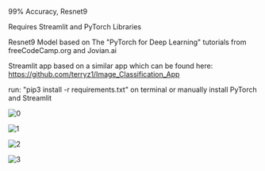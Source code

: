 99% Accuracy, Resnet9

Requires Streamlit and PyTorch Libraries

Resnet9 Model based on The "PyTorch for Deep Learning" tutorials from freeCodeCamp.org and Jovian.ai

Streamlit app based on a similar app which can be found here: https://github.com/terryz1/Image_Classification_App

run: "pip3 install -r requirements.txt" on terminal or manually install PyTorch and Streamlit

![0](https://user-images.githubusercontent.com/52780573/99145231-00c6ab00-2693-11eb-8396-554ae84153ff.PNG)

![1](https://user-images.githubusercontent.com/52780573/99145235-08864f80-2693-11eb-885c-dba960b6329c.PNG)

![2](https://user-images.githubusercontent.com/52780573/99145242-12a84e00-2693-11eb-9099-a837d8bd967b.PNG)

![3](https://user-images.githubusercontent.com/52780573/99145246-1cca4c80-2693-11eb-853d-71776bc77d8e.PNG)





